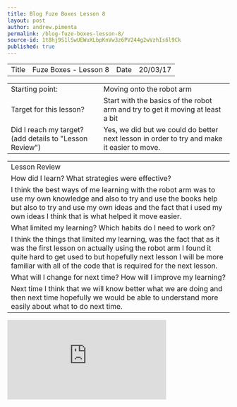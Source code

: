 ```yaml
---
title: Blog Fuze Boxes Lesson 8
layout: post
author: andrew.pimenta
permalink: /blog-fuze-boxes-lesson-8/
source-id: 1t8hj9S1lSwUEWuXLbpKnVw3z6PV244g2wVzhIs6l9Ck
published: true
---
```

<table>
  <tr>
    <td>Title</td>
    <td>Fuze Boxes - Lesson 8</td>
    <td>Date</td>
    <td>20/03/17</td>
  </tr>
</table>


<table>
  <tr>
    <td>Starting point:</td>
    <td>Moving onto the robot arm</td>
  </tr>
  <tr>
    <td>Target for this lesson?</td>
    <td>Start with the basics of the robot arm and try to get it moving at least a bit</td>
  </tr>
  <tr>
    <td>Did I reach my target? 
(add details to "Lesson Review")</td>
    <td>Yes, we did but we could do better next lesson in order to try and make it easier to move.</td>
  </tr>
</table>


<table>
  <tr>
    <td>Lesson Review</td>
  </tr>
  <tr>
    <td>How did I learn? What strategies were effective? </td>
  </tr>
  <tr>
    <td>I think the best ways of me learning with the robot arm was to use my own knowledge and also to try and use the books help but also to try and use my own ideas and the fact that i used my own ideas I think that is what helped it move easier.</td>
  </tr>
  <tr>
    <td>What limited my learning? Which habits do I need to work on? </td>
  </tr>
  <tr>
    <td>I think the things that limited my learning, was the fact that as it was the first lesson on actually using the robot arm I found it quite hard to get used to but hopefully next lesson I will be more familiar with all of the code that is required for the next lesson.</td>
  </tr>
  <tr>
    <td>What will I change for next time? How will I improve my learning?</td>
  </tr>
  <tr>
    <td>Next time I think that we will know better what we are doing and then next time hopefully we would be able to understand more easily about what to do next time.</td>
  </tr>
</table>

<iframe width="360" height="180" src="https://www.youtube.com/embed/3UMsyOttJt8" frameborder="0" allowfullscreen></iframe> 
